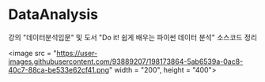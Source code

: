 # DataAnalysis
강의 "데이터분석입문" 및 도서 "Do it! 쉽게 배우는 파이썬 데이터 분석" 소스코드 정리


<image src = "https://user-images.githubusercontent.com/93889207/198173864-5ab6539a-0ac8-40c7-88ca-be533e62cf41.png" width = "200", height = "400"\>

